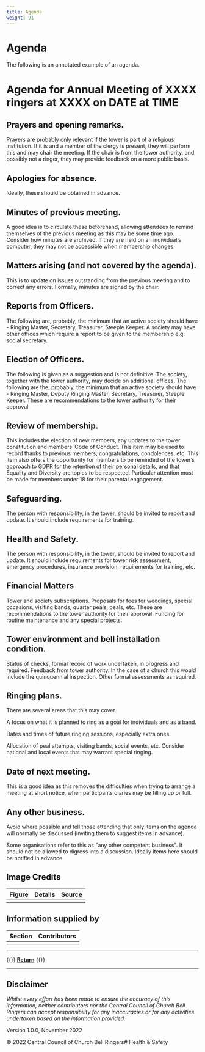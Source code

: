 ```yaml
---
title: Agenda
weight: 91
---
```


# Agenda

The following is an annotated example of an agenda. 

# Agenda for Annual Meeting of XXXX ringers at XXXX on DATE at TIME   

## Prayers and opening remarks.  

Prayers are probably only relevant if the tower is part of a religious institution. If it is and a member of the clergy is present, they will perform this and may chair the meeting. If the chair is from the tower authority, and possibly not a ringer, they may provide feedback on a more public basis. 

## Apologies for absence.  

Ideally, these should be obtained in advance. 

## Minutes of previous meeting.  

A good idea is to circulate these beforehand, allowing attendees to remind themselves of the previous meeting as this may be some time ago. Consider how minutes are archived. If they are held on an individual’s computer, they may not be accessible when membership changes. 

## Matters arising (and not covered by the agenda). 

This is to update on issues outstanding from the previous meeting and to correct any errors. Formally, minutes are signed by the chair. 

## Reports from Officers.  

The following are, probably, the minimum that an active society should have - Ringing Master, Secretary, Treasurer, Steeple Keeper. A society may have other offices which require a report to be given to the membership e.g. social secretary. 

## Election of Officers.  

The following is given as a suggestion and is not definitive. The society, together with the tower authority, may decide on additional offices. The following are the, probably, the minimum that an active society should have - Ringing Master, Deputy Ringing Master, Secretary, Treasurer, Steeple Keeper. These are recommendations to the tower authority for their approval. 

## Review of membership.  

This includes the election of new members, any updates to the tower constitution and members ’Code of Conduct. This item may be used to record thanks to previous members, congratulations, condolences, etc. This item also offers the opportunity for members to be reminded of the tower’s approach to GDPR for the retention of their personal details, and that Equality and Diversity are topics to be respected. Particular attention must be made for members under 18 for their parental engagement. 

## Safeguarding.  

The person with responsibility, in the tower, should be invited to report and update. It should include requirements for training. 

## Health and Safety.  

The person with responsibility, in the tower, should be invited to report and update. It should include requirements for tower risk assessment, emergency procedures, insurance provision, requirements for training, etc.  

## Financial Matters 

Tower and society subscriptions. Proposals for fees for weddings, special occasions, visiting bands, quarter peals, peals, etc. These are recommendations to the tower authority for their approval. Funding for routine maintenance and any special projects. 

## Tower environment and bell installation condition. 

Status of checks, formal record of work undertaken, in progress and required. Feedback from tower authority. In the case of a church this would include the quinquennial inspection. Other formal assessments as required. 

## Ringing plans.  

There are several areas that this may cover.  

A focus on what it is planned to ring as a goal for individuals and as a band.  

Dates and times of future ringing sessions, especially extra ones.  

Allocation of peal attempts, visiting bands, social events, etc. Consider national and local events that may warrant special ringing. 

## Date of next meeting.  

This is a good idea as this removes the difficulties when trying to arrange a meeting at short notice, when participants diaries may be filling up or full. 

## Any other business.  

Avoid where possible and tell those attending that only items on the agenda will normally be discussed (inviting them to suggest items in advance). 

Some organisations refer to this as "any other competent business". It should not be allowed to digress into a discussion. Ideally items here should be notified in advance.

## Image Credits

| Figure | Details | Source |
| :---: | --- | --- |
|  |  |

## Information supplied by 

| Section | Contributors |
| :---: | --- |
| |  |

----

{{<hint info>}}
**[Return](../090-BuildingaTeam/)**
{{</hint>}}

----

## Disclaimer
 
*Whilst every effort has been made to ensure the accuracy of this information, neither contributors nor the Central Council of Church Bell Ringers can accept responsibility for any inaccuracies or for any activities undertaken based on the information provided.*

Version 1.0.0, November 2022

© 2022 Central Council of Church Bell Ringers# Health & Safety 
